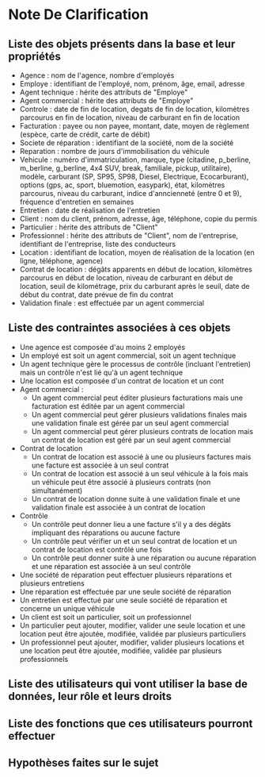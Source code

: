# Note De Clarification

## Liste des objets présents dans la base et leur propriétés
* Agence : nom de l'agence, nombre d'employés
* Employe : identifiant de l'employé, nom, prénom, âge, email, adresse
* Agent technique : hérite des attributs de "Employe"
* Agent commercial : hérite des attributs de "Employe"
* Controle : date de fin de location, degats de fin de location, kilomètres parcourus en fin de location, niveau de carburant en fin de location
* Facturation : payee ou non payee, montant, date, moyen de règlement (espèce, carte de crédit, carte de débit)
* Societe de réparation : identifiant de la société, nom de la société
* Reparation : nombre de jours d'immobilisation du véhicule
* Vehicule : numéro d'immatriculation, marque, type (citadine, p_berline, m_berline, g_berline, 4x4 SUV, break, familiale, pickup, utilitaire), modèle, carburant (SP, SP95, SP98, Diesel, Electrique, Ecocarburant), options (gps, ac, sport, bluemotion, easypark), état, kilomètres parcourus, niveau du carburant, indice d'anncienneté (entre 0 et 9), fréquence d'entretien en semaines
* Entretien : date de réalisation de l'entretien
* Client : nom du client, prénom, adresse, âge, téléphone, copie du permis
* Particulier : hérite des attributs de "Client"
* Professionnel : hérite des attributs de "Client", nom de l'entreprise, identifiant de l'entreprise, liste des conducteurs
* Location : identifiant de location, moyen de réalisation de la location (en ligne, téléphone, agence)
* Contrat de location : dégâts apparents en début de location, kilomètres parcourus en début de location, niveau de carburant en début de location, seuil de kilométrage, prix du carburant après le seuil, date de début du contrat, date prévue de fin du contrat
* Validation finale : est effectuée par un agent commercial



## Liste des contraintes associées à ces objets 
* Une agence est composée d'au moins 2 employés
* Un employé est soit un agent commercial, soit un agent technique
* Un agent technique gère le processus de contrôle (incluant l'entretien) mais un contrôle n'est lié qu'à un agent technique
* Une location est composée d'un contrat de location et un cont
*  Agent commercial :
	* Un agent commercial peut éditer plusieurs facturations mais une facturation est éditée par un agent commercial
	* Un agent commercial peut gérer plusieurs validations finales mais une validation finale est gérée par un seul agent commercial
	* Un agent commercial peut gérer plusieurs contrats de location mais un contrat de location est géré par un seul agent commercial
* Contrat de location
	* Un contrat de location est associé à une ou plusieurs factures mais une facture est associée à un seul contrat
	* Un contrat de location est associé à un seul véhicule à la fois mais un véhicule peut être associé à plusieurs contrats (non simultanément)
	* Un contrat de location donne suite à une validation finale et une validation finale est associée à un contrat de location
* Contrôle
	* Un contrôle peut donner lieu a une facture  s'il y a des dégâts impliquant des réparations ou aucune facture
	* Un contrôle peut vérifier un et un seul contrat de location et un contrat de location est contrôlé une fois
	* Un contrôle peut donner suite à une réparation ou aucune réparation et une réparation est associée à un seul contrôle
* Une société de réparation peut effectuer plusieurs réparations et plusieurs entretiens
* Une réparation est effectuée par une seule société de réparation
* Un entretien est effectué par une seule société de réparation et concerne un unique véhicule
* Un client est soit un particulier, soit un professionnel
* Un particulier peut ajouter, modifier, valider une seule location et une location peut être ajoutée, modifiée, validée par plusieurs particuliers
* Un professionnel peut ajouter, modifier, valider plusieurs locations et une location peut être ajoutée, modifiée, validée par plusieurs professionnels


## Liste des utilisateurs qui vont utiliser la base de données, leur rôle et leurs droits

## Liste des fonctions que ces utilisateurs pourront effectuer

## Hypothèses faites sur le sujet

